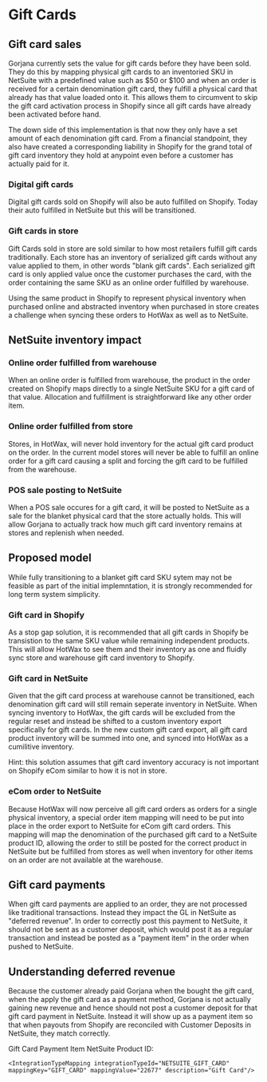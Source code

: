 # Gift Cards

## Gift card sales

Gorjana currently sets the value for gift cards before they have been sold. They do this by mapping physical gift cards to an inventoried SKU in NetSuite with a predefined value such as $50 or $100 and when an order is received for a certain denomination gift card, they fulfill a physical card that already has that value loaded onto it. This allows them to circumvent to skip the gift card activation process in Shopify since all gift cards have already been activated before hand.

The down side of this implementation is that now they only have a set amount of each denomination gift card. From a financial standpoint, they also have created a corresponding liability in Shopify for the grand total of gift card inventory they hold at anypoint even before a customer has actually paid for it.

### Digital gift cards
Digital gift cards sold on Shopify will also be auto fulfilled on Shopify. Today their auto fulfilled in NetSuite but this will be transitioned.

### Gift cards in store

Gift Cards sold in store are sold similar to how most retailers fulfill gift cards traditionally. Each store has an inventory of serialized gift cards without any value applied to them, in other words "blank gift cards". Each serialized gift card is only applied value once the customer purchases the card, with the order containing the same SKU as an online order fulfilled by warehouse.

Using the same product in Shopify to represent physical inventory when purchased online and abstracted inventory when purchased in store creates a challenge when syncing these orders to HotWax as well as to NetSuite.

## NetSuite inventory impact

### Online order fulfilled from warehouse
When an online order is fulfilled from warehouse, the product in the order created on Shopify maps directly to a single NetSuite SKU for a gift card of that value. Allocation and fulfillment is straightforward like any other order item.

### Online order fulfilled from store
Stores, in HotWax, will never hold inventory for the actual gift card product on the order. In the current model stores will never be able to fulfill an online order for a gift card causing a split and forcing the gift card to be fulfilled from the warehouse.

### POS sale posting to NetSuite
When a POS sale occures for a gift card, it will be posted to NetSuite as a sale for the blanket physical card that the store actually holds. This will allow Gorjana to actually track how much gift card inventory remains at stores and replenish when needed.

## Proposed model
While fully transitioning to a blanket gift card SKU sytem may not be feasible as part of the initial implemntation, it is strongly recommended for long term system simplicity.

### Gift card in Shopify
As a stop gap solution, it is recommended that all gift cards in Shopify be transistion to the same SKU value while remaining independent products. This will allow HotWax to see them and their inventory as one and fluidly sync store and warehouse gift card inventory to Shopify.

### Gift card in NetSuite
Given that the gift card process at warehouse cannot be transitioned, each denomination gift card will still remain seperate inventory in NetSuite. When syncing inventory to HotWax, the gift cards will be excluded from the regular reset and instead be shifted to a custom inventory export specifically for gift cards. In the new custom gift card export, all gift card product inventory will be summed into one, and synced into HotWax as a cumilitive inventory.

Hint: this solution assumes that gift card inventory accuracy is not important on Shopify eCom similar to how it is not in store.

### eCom order to NetSuite
Because HotWax will now perceive all gift card orders as orders for a single physical inventory, a special order item mapping will need to be put into place in the order export to NetSuite for eCom gift card orders. This mapping will map the denomination of the purchased gift card to a NetSuite product ID, allowing the order to still be posted for the correct product in NetSuite but be fulfilled from stores as well when inventory for other items on an order are not available at the warehouse.

## Gift card payments

When gift card payments are applied to an order, they are not processed like traditional transactions. Instead they impact the GL in NetSuite as "deferred revenue". In order to correctly post this payment to NetSuite, it should not be sent as a customer deposit, which would post it as a regular transaction and instead be posted as a "payment item" in the order when pushed to NetSuite.

## Understanding deferred revenue

Because the customer already paid Gorjana when the bought the gift card, when the apply the gift card as a payment method, Gorjana is not actually gaining new revenue and hence should not post a customer deposit for that gift card payment in NetSuite. Instead it will show up as a payment item so that when payouts from Shopify are reconciled with Customer Deposits in NetSuite, they match correctly.

Gift Card Payment Item NetSuite Product ID:

```
<IntegrationTypeMapping integrationTypeId="NETSUITE_GIFT_CARD" mappingKey="GIFT_CARD" mappingValue="22677" description="Gift Card"/>
```
